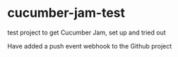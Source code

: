 # cucumber-jam-test

test project to get Cucumber Jam, set up and tried out

Have added a push event webhook to the Github project

